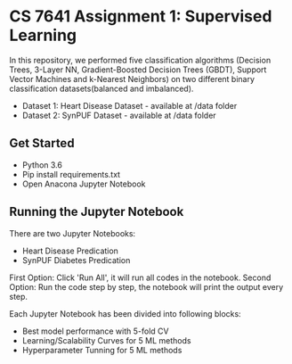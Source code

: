 # CS 7641 Assignment 1: Supervised Learning

In this repository, we performed five classification algorithms (Decision Trees, 3-Layer NN, Gradient-Boosted Decision Trees (GBDT), Support Vector Machines and k-Nearest Neighbors) on two different binary classification datasets(balanced and imbalanced).

- Dataset 1: Heart Disease Dataset - available at /data folder
- Dataset 2: SynPUF Dataset  - available at /data folder

## Get Started

- Python 3.6
- Pip install requirements.txt
- Open Anacona Jupyter Notebook


## Running the Jupyter Notebook

There are two Jupyter Notebooks:
- Heart Disease Predication
- SynPUF Diabetes Predication

First Option: Click 'Run All', it will run all codes in the notebook.
Second Option: Run the code step by step, the notebook will print the output every step.

Each Jupyter Notebook has been divided into following blocks:

- Best model performance with 5-fold CV
- Learning/Scalability Curves for 5 ML methods
- Hyperparameter Tunning for 5 ML methods


